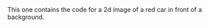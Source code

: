 <html>

<body>
This one contains the code for a 2d image of a red car in front of a background. 
</body>

</html>
